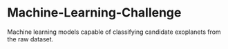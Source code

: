 # Machine-Learning-Challenge

Machine learning models capable of classifying candidate exoplanets from the raw dataset.
